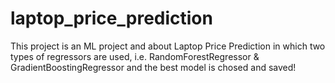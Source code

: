 # laptop_price_prediction
This project is an ML project and about Laptop Price Prediction in which two types of regressors are used, i.e. RandomForestRegressor &amp; GradientBoostingRegressor and the best model is chosed and saved! 
